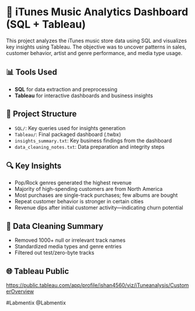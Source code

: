 # 🎵 iTunes Music Analytics Dashboard (SQL + Tableau)

This project analyzes the iTunes music store data using SQL and visualizes key insights using Tableau. The objective was to uncover patterns in sales, customer behavior, artist and genre performance, and media type usage.

## 📊 Tools Used
- **SQL** for data extraction and preprocessing
- **Tableau** for interactive dashboards and business insights

## 📁 Project Structure
- `SQL/`: Key queries used for insights generation
- `Tableau/`: Final packaged dashboard (.twbx)
- `insights_summary.txt`: Key business findings from the dashboard
- `data_cleaning_notes.txt`: Data preparation and integrity steps

## 🔍 Key Insights
- Pop/Rock genres generated the highest revenue
- Majority of high-spending customers are from North America
- Most purchases are single-track purchases; few albums are bought
- Repeat customer behavior is stronger in certain cities
- Revenue dips after initial customer activity—indicating churn potential

## 🧼 Data Cleaning Summary
- Removed 1000+ null or irrelevant track names
- Standardized media types and genre entries
- Filtered out test/zero-byte tracks

## 🌐 Tableau Public
https://public.tableau.com/app/profile/ishan4560/viz/iTuneanalysis/CustomerOverview

#Labmentix @Labmentix
